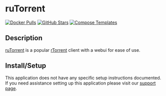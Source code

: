 # ruTorrent

[![Docker Pulls](https://img.shields.io/docker/pulls/linuxserver/rutorrent?style=flat-square&color=607D8B&label=docker%20pulls&logo=docker)](https://hub.docker.com/r/linuxserver/rutorrent)
[![GitHub Stars](https://img.shields.io/github/stars/linuxserver/docker-rutorrent?style=flat-square&color=607D8B&label=github%20stars&logo=github)](https://github.com/linuxserver/docker-rutorrent)
[![Compose Templates](https://img.shields.io/static/v1?style=flat-square&color=607D8B&label=compose&message=templates)](https://github.com/GhostWriters/DockSTARTer/tree/master/compose/.apps/rutorrent)

## Description

[ruTorrent](https://github.com/Novik/ruTorrent) is a popular [rTorrent](http://rakshasa.github.io/rtorrent) client with a webui for ease of use.

## Install/Setup

This application does not have any specific setup instructions documented. If you need assistance setting up this application please visit our [support page](https://dockstarter.com/basics/support/).
